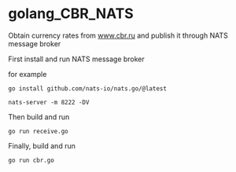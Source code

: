 # golang_CBR_NATS
Obtain currency rates from www.cbr.ru and publish it through NATS message broker

First install and run NATS message broker

for example

`go install github.com/nats-io/nats.go/@latest`

`nats-server -m 8222 -DV`

Then build and run 

`go run receive.go`

Finally, build and run

`go run cbr.go`
